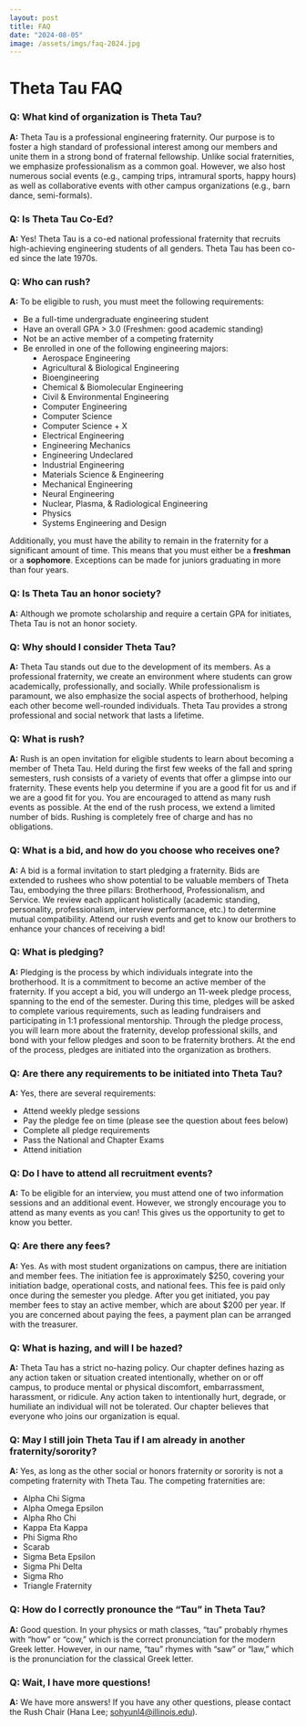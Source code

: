 ```yaml
---
layout: post
title: FAQ
date: "2024-08-05"
image: /assets/imgs/faq-2024.jpg
---
```


<style>
  img {
    max-width: 100%;
    height: auto;
  }
  .faq-list {
    list-style-type: disc;
    margin-left: 10px;
  }
  .faq-list ul {
    list-style-type: circle;
    margin-left: 15px;
  }
</style>

# Theta Tau FAQ

### Q: What kind of organization is Theta Tau?
**A:** Theta Tau is a professional engineering fraternity. Our purpose is to foster a high standard of professional interest among our members and unite them in a strong bond of fraternal fellowship. Unlike social fraternities, we emphasize professionalism as a common goal. However, we also host numerous social events (e.g., camping trips, intramural sports, happy hours) as well as collaborative events with other campus organizations (e.g., barn dance, semi-formals).

### Q: Is Theta Tau Co-Ed?
**A:** Yes! Theta Tau is a co-ed national professional fraternity that recruits high-achieving engineering students of all genders. Theta Tau has been co-ed since the late 1970s.

### Q: Who can rush?
**A:** To be eligible to rush, you must meet the following requirements:
- Be a full-time undergraduate engineering student
- Have an overall GPA > 3.0 (Freshmen: good academic standing)
- Not be an active member of a competing fraternity
- Be enrolled in one of the following engineering majors:
   <ul class="faq-list">
        <li>Aerospace Engineering</li>
        <li>Agricultural & Biological Engineering</li>
        <li>Bioengineering</li>
        <li>Chemical & Biomolecular Engineering</li>
        <li>Civil & Environmental Engineering</li>
        <li>Computer Engineering</li>
        <li>Computer Science</li>
        <li>Computer Science + X</li>
        <li>Electrical Engineering</li>
        <li>Engineering Mechanics</li>
        <li>Engineering Undeclared</li>
        <li>Industrial Engineering</li>
        <li>Materials Science & Engineering</li>
        <li>Mechanical Engineering</li>
        <li>Neural Engineering</li>
        <li>Nuclear, Plasma, & Radiological Engineering</li>
        <li>Physics</li>
        <li>Systems Engineering and Design</li>
    </ul>

Additionally, you must have the ability to remain in the fraternity for a significant amount of time. This means that you must either be a **freshman** or a **sophomore**. Exceptions can be made for juniors graduating in more than four years.

### Q: Is Theta Tau an honor society?
**A:** Although we promote scholarship and require a certain GPA for initiates, Theta Tau is not an honor society.

### Q: Why should I consider Theta Tau?
**A:** Theta Tau stands out due to the development of its members. As a professional fraternity, we create an environment where students can grow academically, professionally, and socially. While professionalism is paramount, we also emphasize the social aspects of brotherhood, helping each other become well-rounded individuals. Theta Tau provides a strong professional and social network that lasts a lifetime.

### Q: What is rush?
**A:** Rush is an open invitation for eligible students to learn about becoming a member of Theta Tau. Held during the first few weeks of the fall and spring semesters, rush consists of a variety of events that offer a glimpse into our fraternity. These events help you determine if you are a good fit for us and if we are a good fit for you. You are encouraged to attend as many rush events as possible. At the end of the rush process, we extend a limited number of bids. Rushing is completely free of charge and has no obligations.

### Q: What is a bid, and how do you choose who receives one?
**A:** A bid is a formal invitation to start pledging a fraternity. Bids are extended to rushees who show potential to be valuable members of Theta Tau, embodying the three pillars: Brotherhood, Professionalism, and Service. We review each applicant holistically (academic standing, personality, professionalism, interview performance, etc.) to determine mutual compatibility. Attend our rush events and get to know our brothers to enhance your chances of receiving a bid!

### Q: What is pledging?
**A:** Pledging is the process by which individuals integrate into the brotherhood. It is a commitment to become an active member of the fraternity. If you accept a bid, you will undergo an 11-week pledge process, spanning to the end of the semester. During this time, pledges will be asked to complete various requirements, such as leading fundraisers and participating in 1:1 professional mentorship. Through the pledge process, you will learn more about the fraternity, develop professional skills, and bond with your fellow pledges and soon to be fraternity brothers. At the end of the process, pledges are initiated into the organization as brothers.

### Q: Are there any requirements to be initiated into Theta Tau?
**A:** Yes, there are several requirements:
- Attend weekly pledge sessions
- Pay the pledge fee on time (please see the question about fees below)
- Complete all pledge requirements
- Pass the National and Chapter Exams
- Attend initiation

### Q: Do I have to attend all recruitment events?
**A:** To be eligible for an interview, you must attend one of two information sessions and an additional event. However, we strongly encourage you to attend as many events as you can! This gives us the opportunity to get to know you better.

### Q: Are there any fees?
**A:** Yes. As with most student organizations on campus, there are initiation and member fees. The initiation fee is approximately $250, covering your initiation badge, operational costs, and national fees. This fee is paid only once during the semester you pledge. After you get initiated, you pay member fees to stay an active member, which are about $200 per year. If you are concerned about paying the fees, a payment plan can be arranged with the treasurer.

### Q: What is hazing, and will I be hazed?
**A:** Theta Tau has a strict no-hazing policy. Our chapter defines hazing as any action taken or situation created intentionally, whether on or off campus, to produce mental or physical discomfort, embarrassment, harassment, or ridicule. Any action taken to intentionally hurt, degrade, or humiliate an individual will not be tolerated. Our chapter believes that everyone who joins our organization is equal.

### Q: May I still join Theta Tau if I am already in another fraternity/sorority?
**A:** Yes, as long as the other social or honors fraternity or sorority is not a competing fraternity with Theta Tau. The competing fraternities are:
- Alpha Chi Sigma
- Alpha Omega Epsilon
- Alpha Rho Chi
- Kappa Eta Kappa
- Phi Sigma Rho
- Scarab
- Sigma Beta Epsilon
- Sigma Phi Delta
- Sigma Rho
- Triangle Fraternity

### Q: How do I correctly pronounce the “Tau” in Theta Tau?
**A:** Good question. In your physics or math classes, “tau” probably rhymes with “how” or “cow,” which is the correct pronunciation for the modern Greek letter. However, in our name, “tau” rhymes with “saw” or “law,” which is the pronunciation for the classical Greek letter.

### Q: Wait, I have more questions!
**A:** We have more answers! If you have any other questions, please contact the Rush Chair 
(Hana Lee; sohyunl4@illinois.edu). 